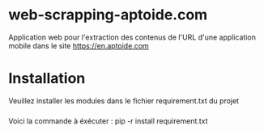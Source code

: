 # web-scrapping-aptoide.com
Application web pour l'extraction des contenus de l'URL d'une application mobile dans le site https://en.aptoide.com
# Installation
Veuillez installer les modules dans le fichier requirement.txt du projet
#####
Voici la commande à éxécuter :  pip -r install requirement.txt